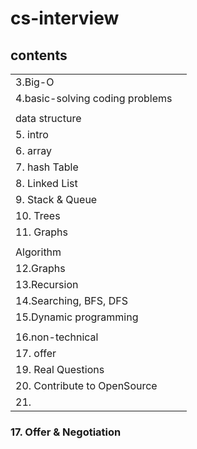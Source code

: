 # cs-interview

## contents

|                                 |     |
| ------------------------------- | --- |
| 3.Big-O                         |     |
| 4.basic-solving coding problems |     |
|                                 |     |
| data structure                  |     |
| 5. intro                        |     |
| 6. array                        |     |
| 7. hash Table                   |     |
| 8. Linked List                  |     |
| 9. Stack & Queue                |     |
| 10. Trees                       |     |
| 11. Graphs                      |     |
|                                 |     |
| Algorithm                       |     |
| 12.Graphs                       |     |
| 13.Recursion                    |     |
| 14.Searching, BFS, DFS          |     |
| 15.Dynamic programming          |     |
|                                 |     |
| 16.non-technical                |     |
| 17. offer                       |     |
| 19. Real Questions              |     |
| 20. Contribute to OpenSource    |     |
| 21.                             |     |

### 17. Offer & Negotiation
